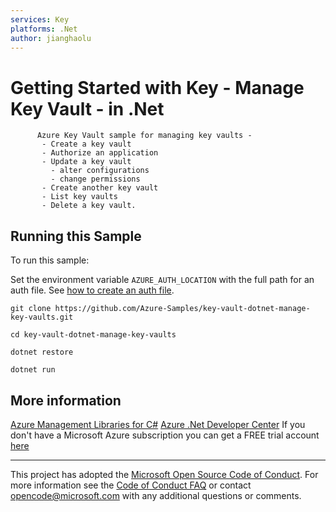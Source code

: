 ```yaml
---
services: Key
platforms: .Net
author: jianghaolu
---
```


# Getting Started with Key - Manage Key Vault - in .Net #

          Azure Key Vault sample for managing key vaults -
           - Create a key vault
           - Authorize an application
           - Update a key vault
             - alter configurations
             - change permissions
           - Create another key vault
           - List key vaults
           - Delete a key vault.


## Running this Sample ##

To run this sample:

Set the environment variable `AZURE_AUTH_LOCATION` with the full path for an auth file. See [how to create an auth file](https://github.com/Azure/azure-libraries-for-net/blob/master/AUTH.md).

    git clone https://github.com/Azure-Samples/key-vault-dotnet-manage-key-vaults.git

    cd key-vault-dotnet-manage-key-vaults

    dotnet restore

    dotnet run

## More information ##

[Azure Management Libraries for C#](https://github.com/Azure/azure-sdk-for-net/tree/Fluent)
[Azure .Net Developer Center](https://azure.microsoft.com/en-us/develop/net/)
If you don't have a Microsoft Azure subscription you can get a FREE trial account [here](http://go.microsoft.com/fwlink/?LinkId=330212)

---

This project has adopted the [Microsoft Open Source Code of Conduct](https://opensource.microsoft.com/codeofconduct/). For more information see the [Code of Conduct FAQ](https://opensource.microsoft.com/codeofconduct/faq/) or contact [opencode@microsoft.com](mailto:opencode@microsoft.com) with any additional questions or comments.
